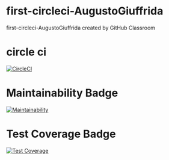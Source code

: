 # first-circleci-AugustoGiuffrida
first-circleci-AugustoGiuffrida created by GitHub Classroom



# circle ci
[![CircleCI](https://dl.circleci.com/status-badge/img/gh/um-computacion-tm/first-circleci-AugustoGiuffrida/tree/main.svg?style=svg)](https://dl.circleci.com/status-badge/redirect/gh/um-computacion-tm/first-circleci-AugustoGiuffrida/tree/main)

# Maintainability Badge
[![Maintainability](https://api.codeclimate.com/v1/badges/cb2be0271d4fa703f29a/maintainability)](https://codeclimate.com/github/um-computacion-tm/first-circleci-AugustoGiuffrida/maintainability)

# Test Coverage Badge
[![Test Coverage](https://api.codeclimate.com/v1/badges/cb2be0271d4fa703f29a/test_coverage)](https://codeclimate.com/github/um-computacion-tm/first-circleci-AugustoGiuffrida/test_coverage)
